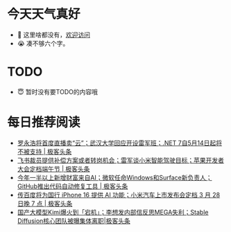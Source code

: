 # 今天天气真好
- 👋 这里啥都没有，[欢迎访问](https://zhangfeng-ola.github.io/)
- 😭 凑不够六个字。
<!---
- 👀 I’m interested in ...
- 🌱 I’m currently learning ...
- 💞️ I’m looking to collaborate on ...
- 📫 How to reach me ...
- 😇 I'm doing something ...

--->

# TODO 
- 😇 暂时没有要TODO的内容哦

<!---
zhangfeng-ola/zhangfeng-ola is a ✨ special ✨ repository because its `README.md` (this file) appears on your GitHub profile.
You can click the Preview link to take a look at your changes.
--->

# 每日推荐阅读
<!-- BLOG-POST-LIST:START -->
- [罗永浩将首度直播卖“云”；武汉大学回应开设雷军班；.NET 7自5月14日起将不被支持 | 极客头条](https://blog.csdn.net/weixin_39786569/article/details/137104580)
- [飞书裁员提供补偿方案或者转岗机会；雷军谈小米智能驾驶目标；苹果开发者大会定档端午节 | 极客头条](https://blog.csdn.net/weixin_39786569/article/details/137072268)
- [今年一半以上新增财富来自AI；微软任命Windows和Surface新负责人；GitHub推出代码自动修复工具 | 极客头条](https://blog.csdn.net/weixin_39786569/article/details/137038964)
- [传百度将为国行 iPhone 16 提供 AI 功能；小米汽车上市发布会定档 3 月 28 日晚 7 点 | 极客头条](https://blog.csdn.net/weixin_39786569/article/details/137020801)
- [国产大模型Kimi爆火到「宕机」；李想发内部信反思MEGA失利；Stable Diffusion核心团队被曝集体离职|极客头条](https://blog.csdn.net/weixin_39786569/article/details/136939227)
<!-- BLOG-POST-LIST:END -->

